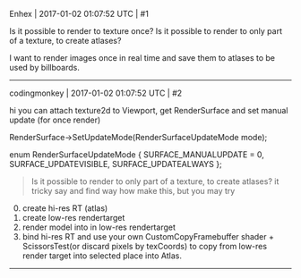 Enhex | 2017-01-02 01:07:52 UTC | #1

Is it possible to render to texture once?
Is it possible to render to only part of a texture, to create atlases?

I want to render images once in real time and save them to atlases to be used by billboards.

-------------------------

codingmonkey | 2017-01-02 01:07:52 UTC | #2

hi
you can attach texture2d to Viewport, get RenderSurface and set manual update (for once render)

RenderSurface->SetUpdateMode(RenderSurfaceUpdateMode mode);

enum RenderSurfaceUpdateMode
{
    SURFACE_MANUALUPDATE = 0,
    SURFACE_UPDATEVISIBLE,
    SURFACE_UPDATEALWAYS
};

>Is it possible to render to only part of a texture, to create atlases?
it tricky say and find way how make this, but you may try
0. create hi-res RT (atlas)
1. create low-res rendertarget
2. render model into in low-res rendertarget
3. bind hi-res RT and use your own CustomCopyFramebuffer shader + ScissorsTest(or discard pixels by texCoords) to copy from low-res render target into selected place into Atlas.

-------------------------

